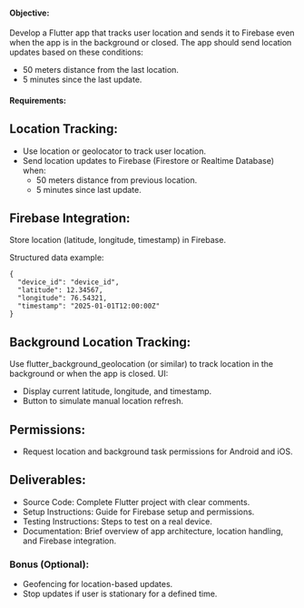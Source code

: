 #### Objective:

Develop a Flutter app that tracks user location and sends it to Firebase even when the app is in the background or closed. The app should send location updates based on these conditions:

- 50 meters distance from the last location.
- 5 minutes since the last update.


#### Requirements:

## Location Tracking:
- Use location or geolocator to track user location.
- Send location updates to Firebase (Firestore or Realtime Database) when:
    - 50 meters distance from previous location.
    - 5 minutes since last update.

## Firebase Integration:
Store location (latitude, longitude, timestamp) in Firebase.


Structured data example:

```
{
  "device_id": "device_id",
  "latitude": 12.34567,
  "longitude": 76.54321,
  "timestamp": "2025-01-01T12:00:00Z"
}
```

## Background Location Tracking:
Use flutter_background_geolocation (or similar) to track location in the background or when the app is closed.
UI:
- Display current latitude, longitude, and timestamp.
- Button to simulate manual location refresh.

## Permissions:
- Request location and background task permissions for Android and iOS.

## Deliverables:

- Source Code: Complete Flutter project with clear comments.
- Setup Instructions: Guide for Firebase setup and permissions.
- Testing Instructions: Steps to test on a real device.
- Documentation: Brief overview of app architecture, location handling, and Firebase integration.

### Bonus (Optional):
- Geofencing for location-based updates.
- Stop updates if user is stationary for a defined time.
